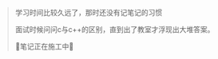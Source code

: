 <!-- 
title: CPP
sort: 
--> 

> 学习时间比较久远了，那时还没有记笔记的习惯
>
> 面试时候问问c与c++的区别，直到出了教室才浮现出大堆答案。
>
> 🎁笔记正在施工中🎁